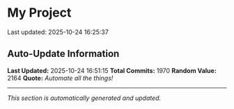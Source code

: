 # My Project


Last updated: 2025-10-24 16:25:37

























































































































































































































































































































































































































































































































































































































































































































































































































































































































































































































































































































































































































































































































































































































































































































































































































































































































































































































































































































































































































































































































































































































































































































































































































































## Auto-Update Information

**Last Updated:** 2025-10-24 16:51:15
**Total Commits:** 1970
**Random Value:** 2164
**Quote:** _Automate all the things!_

---
_This section is automatically generated and updated._